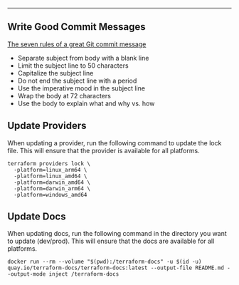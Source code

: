 ---
## Write Good Commit Messages

[The seven rules of a great Git commit message](https://cbea.ms/git-commit/)

* Separate subject from body with a blank line
* Limit the subject line to 50 characters
* Capitalize the subject line
* Do not end the subject line with a period
* Use the imperative mood in the subject line
* Wrap the body at 72 characters
* Use the body to explain what and why vs. how

## Update Providers
When updating a provider, run the following command to update the lock file. This will ensure that the provider is available for all platforms.

```Shell
terraform providers lock \
  -platform=linux_arm64 \
  -platform=linux_amd64 \
  -platform=darwin_amd64 \
  -platform=darwin_arm64 \
  -platform=windows_amd64
```

## Update Docs
When updating docs, run the following command in the directory you want to update (dev/prod). This will ensure that the docs are available for all platforms.

```Shell
docker run --rm --volume "$(pwd):/terraform-docs" -u $(id -u) quay.io/terraform-docs/terraform-docs:latest --output-file README.md --output-mode inject /terraform-docs
```

